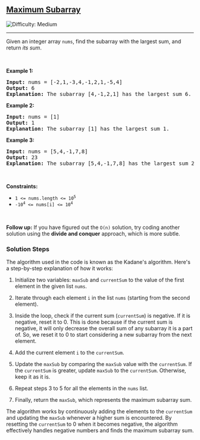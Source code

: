 <h2><a href="https://leetcode.com/problems/maximum-subarray">Maximum Subarray</a></h2> <img src='https://img.shields.io/badge/Difficulty-Medium-orange' alt='Difficulty: Medium' /><hr><p>Given an integer array <code>nums</code>, find the <span data-keyword="subarray-nonempty">subarray</span> with the largest sum, and return <em>its sum</em>.</p>

<p>&nbsp;</p>
<p><strong class="example">Example 1:</strong></p>

<pre>
<strong>Input:</strong> nums = [-2,1,-3,4,-1,2,1,-5,4]
<strong>Output:</strong> 6
<strong>Explanation:</strong> The subarray [4,-1,2,1] has the largest sum 6.
</pre>

<p><strong class="example">Example 2:</strong></p>

<pre>
<strong>Input:</strong> nums = [1]
<strong>Output:</strong> 1
<strong>Explanation:</strong> The subarray [1] has the largest sum 1.
</pre>

<p><strong class="example">Example 3:</strong></p>

<pre>
<strong>Input:</strong> nums = [5,4,-1,7,8]
<strong>Output:</strong> 23
<strong>Explanation:</strong> The subarray [5,4,-1,7,8] has the largest sum 23.
</pre>

<p>&nbsp;</p>
<p><strong>Constraints:</strong></p>

<ul>
	<li><code>1 &lt;= nums.length &lt;= 10<sup>5</sup></code></li>
	<li><code>-10<sup>4</sup> &lt;= nums[i] &lt;= 10<sup>4</sup></code></li>
</ul>

<p>&nbsp;</p>
<p><strong>Follow up:</strong> If you have figured out the <code>O(n)</code> solution, try coding another solution using the <strong>divide and conquer</strong> approach, which is more subtle.</p>

### Solution Steps
The algorithm used in the code is known as the Kadane's algorithm. Here's a step-by-step explanation of how it works:

1. Initialize two variables: `maxSub` and `currentSum` to the value of the first element in the given list `nums`.

2. Iterate through each element `i` in the list `nums` (starting from the second element).

3. Inside the loop, check if the current sum (`currentSum`) is negative. If it is negative, reset it to 0. This is done because if the current sum is negative, it will only decrease the overall sum of any subarray it is a part of. So, we reset it to 0 to start considering a new subarray from the next element.

4. Add the current element `i` to the `currentSum`.

5. Update the `maxSub` by comparing the `maxSub` value with the `currentSum`. If the `currentSum` is greater, update `maxSub` to the `currentSum`. Otherwise, keep it as it is.

6. Repeat steps 3 to 5 for all the elements in the `nums` list.

7. Finally, return the `maxSub`, which represents the maximum subarray sum.

The algorithm works by continuously adding the elements to the `currentSum` and updating the `maxSub` whenever a higher sum is encountered. By resetting the `currentSum` to 0 when it becomes negative, the algorithm effectively handles negative numbers and finds the maximum subarray sum.
